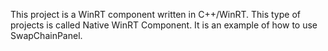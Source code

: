 This project is a WinRT component written in C++/WinRT. This type of projects is called Native WinRT Component. It is an example of how to use SwapChainPanel. 